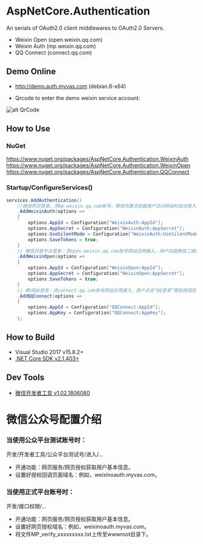 # AspNetCore.Authentication
An serials of OAuth2.0 client middlewares to OAuth2.0 Servers.
- Weixin Open (open.weixin.qq.com)
- Weixin Auth (mp.weixin.qq.com)
- QQ Connect (connect.qq.com)

## Demo Online
- http://demo.auth.myvas.com (debian.8-x64)

- Qrcode to enter the demo weixin service account:

![alt QrCode](http://mmbiz.qpic.cn/mmbiz_jpg/lPe5drS9euRQR1eCK5cGXaibHYL6vBR4pGLB34ju2hXCiaMQiayOU8w5GMfEH7WZsVNTnhLTpnzAC9xfdWuTT89OA/0)

## How to Use
### NuGet
https://www.nuget.org/packages/AspNetCore.Authentication.WeixinAuth
https://www.nuget.org/packages/AspNetCore.Authentication.WeixinOpen
https://www.nuget.org/packages/AspNetCore.Authentication.QQConnect

### Startup/ConfigureServices()
```csharp
services.AddAuthentication()
    //微信网页登录，须mp.weixin.qq.com账号，微信内置浏览器用户访问网站时自动登入网站。（Scope: 静默方式snsapi_base, 用户确认方式snsapi_userinfo）
    .AddWeixinAuth(options => 
    {
        options.AppId = Configuration["WeixinAuth:AppId"];
        options.AppSecret = Configuration["WeixinAuth:AppSecret"];
        options.UseSilentMode = Configuration["WeixinAuth:UseSilentMode"]; //使用静默方式无须用户确认，无UserInfo信息。默认不使用静默方式。
        options.SaveTokens = true;
    }
    // 微信开放平台登录：须open.weixin.qq.com账号网站应用接入，用户扫描微信二维码并确认后登入网站。
    .AddWeixinOpen(options => 
    {
        options.AppId = Configuration["WeixinOpen:AppId"];
        options.AppSecret = Configuration["WeixinOpen:AppSecret"];
        options.SaveTokens = true;
    }
    // 腾讯QQ登录：须connect.qq.com账号网站应用接入，用户点击“QQ登录”图标按钮后使用QQ账号登入网站。
    .AddQQConnect(options => 
    {
        options.AppId = Configuration["QQConnect:AppId"];
        options.AppKey = Configuration["QQConnect:AppKey"];
    };
```

## How to Build
* Visual Studio 2017 v15.8.2+
* [.NET Core SDK v2.1.403+](https://www.microsoft.com/net/download)

## Dev Tools
* [微信开发者工具 v1.02.1806080](https://mp.weixin.qq.com/debug/wxadoc/dev/devtools/download.html)

# 微信公众号配置介绍

### 当使用公众平台测试账号时：
开发/开发者工具/公众平台测试号/进入/...
- 开通功能：网页服务/网页授权获取用户基本信息。
- 设置好授权回调页面域名：例如，weixinoauth.myvas.com。

### 当使用正式平台账号时：
开发/接口权限/...
- 开通功能：网页服务/网页授权获取用户基本信息。
- 设置好网页授权域名：例如，weixinoauth.myvas.com。
- 将文件MP_verify_xxxxxxxxx.txt上传至wwwroot目录下。
